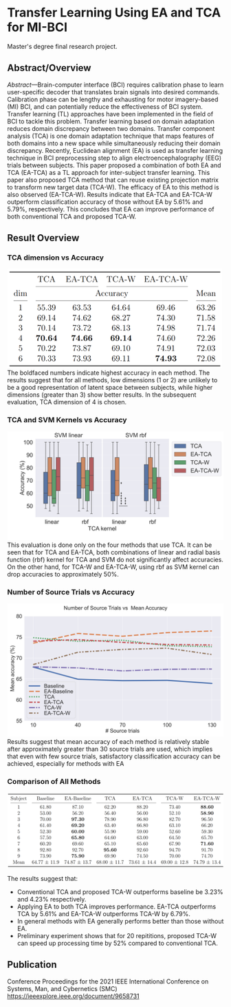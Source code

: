 # Transfer Learning Using EA and TCA for MI-BCI
Master's degree final research project.

## Abstract/Overview
*Abstract*—Brain-computer interface (BCI) requires calibration phase to learn user-specific decoder that translates brain signals into desired commands. Calibration phase can be lengthy and exhausting for motor imagery-based (MI) BCI, and can potentially reduce the effectiveness of BCI system. Transfer learning (TL) approaches have been implemented in the field of BCI to tackle
this problem. Transfer learning based on domain adaptation reduces domain discrepancy between two domains. Transfer component analysis (TCA) is one domain adaptation technique that maps features of both domains into a new space while simultaneously reducing their domain discrepancy. Recently,
Euclidean alignment (EA) is used as transfer learning technique in BCI preprocessing step to align electroencephalography (EEG) trials between subjects. This paper proposed a combination of both EA and TCA (EA-TCA) as a TL approach for inter-subject transfer learning. This paper also proposed TCA method that can reuse existing projection matrix to transform new target data (TCA-W). The efficacy of EA to this method is also observed
(EA-TCA-W). Results indicate that EA-TCA and EA-TCA-W outperform classification accuracy of those without EA by 5.61% and 5.79%, respectively. This concludes that EA can improve performance of both conventional TCA and proposed TCA-W.

## Result Overview
### TCA dimension vs Accuracy
<!-- ![ker-acc](/image/blog-tcadim-acc.png) -->
<img src="/image/blog-tcadim-acc.png" width="500">
The boldfaced numbers indicate highest accuracy in each method. The results suggest that for all methods, low dimensions (1 or 2) are unlikely to be a good representation of latent space between subjects, while higher dimensions (greater than 3) show better results. In the subsequent evaluation, TCA dimension of 4 is chosen.


### TCA and SVM Kernels vs Accuracy
<!-- ![ker-acc](/image/blog-ker-acc.png) -->
<img src="/image/blog-ker-acc.png" width="700">
This evaluation is done only on the four methods that use TCA. It can be seen that for TCA and EA-TCA, both combinations of linear and radial basis function (rbf) kernel for TCA and SVM do not significantly affect accuracies. On the other hand, for TCA-W and EA-TCA-W, using rbf as SVM kernel can drop accuracies to approximately 50%.

### Number of Source Trials vs Accuracy
<img src="/image/blog-src-acc.png" width="700">
Results suggest that mean accuracy of each method is relatively stable after approximately greater than 30 source trials are used, which implies that even with few source trials, satisfactory classification accuracy can be achieved, especially for methods with EA

### Comparison of All Methods
![eval-all](/image/blog-eval-all.png)

The results suggest that:
- Conventional TCA and proposed TCA-W outperforms baseline be 3.23% and 4.23% respectively.
- Applying EA to both TCA improves performance. EA-TCA outperforms TCA by 5.61% and EA-TCA-W outperforms TCA-W by 6.79%.
- In general methods with EA generally performs better than those without EA.
- Preliminary experiment shows that for 20 repititions, proposed TCA-W can speed up processing time by 52% compared to conventional TCA.

## Publication
Conference Proceedings for the 2021 IEEE International Conference on Systems, Man, and Cybernetics (SMC)
https://ieeexplore.ieee.org/document/9658731